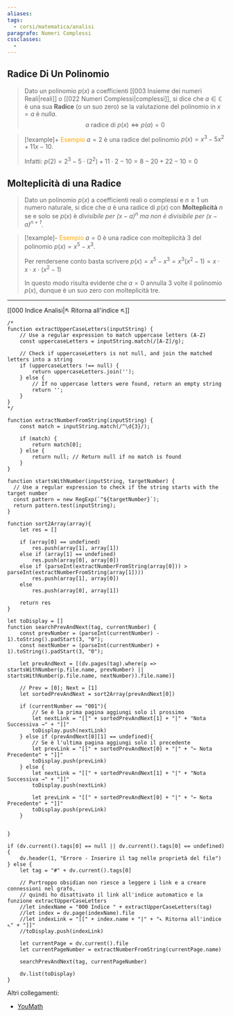 ```yaml
---
aliases: 
tags:
  - corsi/matematica/analisi
paragrafo: Numeri Complessi
cssclasses:
  - 
---
```

## Radice Di Un Polinomio
>Dato un polinomio $p(x)$ a coefficienti [[003 Insieme dei numeri Reali|reali]] o [[022 Numeri Complessi|complessi]], si dice che $a\in\mathbb{C}$ è una sua **Radice** (o un suo zero) se la valutazione del polinomio in $x=a$ è *nulla*.
>$$a\text{ radice di } p(x)\iff p(a)=0$$

> [!example]+ <font color="orange">Esempio</font>
>$a=2$ è una radice del polinomio $p(x)=x^3-5x^2+11x-10$.
>
>Infatti: $p(2)=2^3-5\cdot(2^2)+11\cdot2-10=8-20+22-10=0$

## Molteplicità di una Radice
>Dato un polinomio $p(x)$ a coefficienti reali o complessi e $n\geq1$ un numero naturale, si dice che $a$ è una radice di $p(x)$ con **Molteplicità** $n$ se e solo se $p(x)$ è *divisibile per $(x-a)^{n}$ ma non è divisibile per $(x-a)^{n+1}$*.

> [!example]- <font color="orange">Esempio</font>
>$a=0$ è una radice con molteplicità 3 del polinomio $p(x)=x^5-x^3$.
>
>Per rendersene conto basta scrivere
>$p(x)=x^5-x^3=x^3(x^2-1)=x\cdot x\cdot x\cdot (x^2-1)$
>
>In questo modo risulta evidente che $a=0$ annulla 3 volte il polinomio $p(x)$, dunque è un suo zero con molteplicità tre.

___
[[000 Indice Analisi|↖ Ritorna all'indice ↖]]

```dataviewjs
/*
function extractUpperCaseLetters(inputString) {
	// Use a regular expression to match uppercase letters (A-Z)
	const uppercaseLetters = inputString.match(/[A-Z]/g);
	
	// Check if uppercaseLetters is not null, and join the matched letters into a string
	if (uppercaseLetters !== null) {
		return uppercaseLetters.join('');
	} else {
	    // If no uppercase letters were found, return an empty string
	    return '';
	}
}
*/

function extractNumberFromString(inputString) {
	const match = inputString.match(/^\d{3}/);
	
	if (match) {
		return match[0];
	} else {
		return null; // Return null if no match is found
	}
}

function startsWithNumber(inputString, targetNumber) {
  // Use a regular expression to check if the string starts with the target number
  const pattern = new RegExp(`^${targetNumber}`);
  return pattern.test(inputString);
}

function sort2Array(array){
	let res = []
	
	if (array[0] == undefined)
		res.push(array[1], array[1])
	else if (array[1] == undefined)
		res.push(array[0], array[0])
	else if (parseInt(extractNumberFromString(array[0])) > parseInt(extractNumberFromString(array[1])))
		res.push(array[1], array[0])
	else
		res.push(array[0], array[1])
	
	return res
}

let toDisplay = []
function searchPrevAndNext(tag, currentNumber) {
	const prevNumber = (parseInt(currentNumber) - 1).toString().padStart(3, "0");
	const nextNumber = (parseInt(currentNumber) + 1).toString().padStart(3, "0");
	
	let prevAndNext = [(dv.pages(tag).where(p => startsWithNumber(p.file.name, prevNumber) || startsWithNumber(p.file.name, nextNumber)).file.name)]
	
	// Prev = [0]; Next = [1]
	let sortedPrevAndNext = sort2Array(prevAndNext[0])
	
	if (currentNumber == "001"){ 
		// Se è la prima pagina aggiungi solo il prossimo
		let nextLink = "[[" + sortedPrevAndNext[1] + "|" + "Nota Successiva →" + "]]"
		toDisplay.push(nextLink)
	} else if (prevAndNext[0][1] == undefined){
		// Se è l'ultima pagina aggiungi solo il precedente
		let prevLink = "[[" + sortedPrevAndNext[0] + "|" + "← Nota Precedente" + "]]"
		toDisplay.push(prevLink)
	} else {
		let nextLink = "[[" + sortedPrevAndNext[1] + "|" + "Nota Successiva →" + "]]"
		toDisplay.push(nextLink)
		
		let prevLink = "[[" + sortedPrevAndNext[0] + "|" + "← Nota Precedente" + "]]"
		toDisplay.push(prevLink)
	}
	
	
}

if (dv.current().tags[0] == null || dv.current().tags[0] == undefined){
	dv.header(1, "Errore - Inserire il tag nelle proprietà del file")
} else {
	let tag = "#" + dv.current().tags[0]

	// Purtroppo obsidian non riesce a leggere i link e a creare connessioni nel grafo,
	// quindi ho disattivato il link all'indice automatico e la funzione extractUpperCaseLetters
	//let indexName = "000 Indice " + extractUpperCaseLetters(tag)
	//let index = dv.page(indexName).file
	//let indexLink = "[[" + index.name + "|" + "↖ Ritorna all'indice ↖" + "]]"
	//toDisplay.push(indexLink)
	
	let currentPage = dv.current().file
	let currentPageNumber = extractNumberFromString(currentPage.name)
	
	searchPrevAndNext(tag, currentPageNumber)
	
	dv.list(toDisplay)
}
```

Altri collegamenti: 
- [YouMath](https://www.youmath.it/lezioni/algebra-elementare/polinomi/5218-zeri-di-un-polinomio.html)